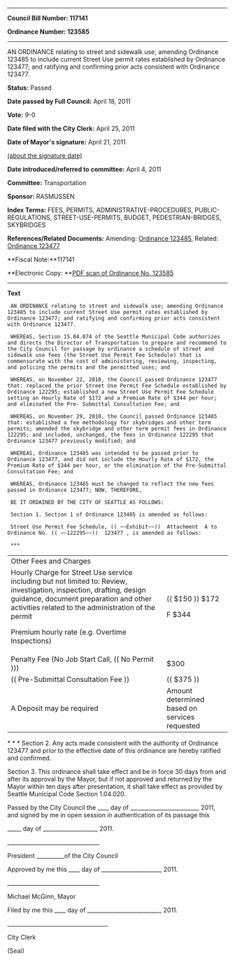 

********

**Council Bill Number: 117141**
   
**Ordinance Number: 123585**
********

 AN ORDINANCE relating to street and sidewalk use; amending Ordinance 123485 to include current Street Use permit rates established by Ordinance 123477; and ratifying and confirming prior acts consistent with Ordinance 123477.

**Status:** Passed
   
**Date passed by Full Council:** April 18, 2011
   
**Vote:** 9-0
   
**Date filed with the City Clerk:** April 25, 2011
   
**Date of Mayor's signature:** April 21, 2011
   
[(about the signature date)](/~public/approvaldate.htm)
   
   
   
**Date introduced/referred to committee:** April 4, 2011
   
**Committee:** Transportation
   
**Sponsor:** RASMUSSEN
   
   
**Index Terms:** FEES, PERMITS, ADMINISTRATIVE-PROCEDURES, PUBLIC-REGULATIONS, STREET-USE-PERMITS, BUDGET, PEDESTRIAN-BRIDGES, SKYBRIDGES

**References/Related Documents:** Amending: [Ordinance 123485](http://clerk.seattle.gov/~scripts/nph-brs.exe?s1=&s3=&s4=123485&s2=&s5=&Sect4=AND&l=20&Sect2=THESON&Sect3=PLURON&Sect5=CBORY&Sect6=HITOFF&d=ORDF&p=1&u=%2F~public%2Fcbory.htm&r=1&f=G), Related: [Ordinance 123477](http://clerk.seattle.gov/~scripts/nph-brs.exe?s1=&s3=&s4=123477&s2=&s5=&Sect4=AND&l=20&Sect2=THESON&Sect3=PLURON&Sect5=CBORY&Sect6=HITOFF&d=ORDF&p=1&u=%2F~public%2Fcbory.htm&r=1&f=G)

**Fiscal Note:**117141

**Electronic Copy: **[PDF scan of Ordinance No. 123585](/~archives/Ordinances/Ord_123585.pdf)

********

**Text**
   
```
 AN ORDINANCE relating to street and sidewalk use; amending Ordinance 123485 to include current Street Use permit rates established by Ordinance 123477; and ratifying and confirming prior acts consistent with Ordinance 123477.

 WHEREAS, Section 15.04.074 of the Seattle Municipal Code authorizes and directs the Director of Transportation to prepare and recommend to the City Council for passage by ordinance a schedule of street and sidewalk use fees (the Street Use Permit Fee Schedule) that is commensurate with the cost of administering, reviewing, inspecting, and policing the permits and the permitted uses; and

 WHEREAS, on November 22, 2010, the Council passed Ordinance 123477 that: replaced the prior Street Use Permit Fee Schedule established by Ordinance 122295; established a new Street Use Permit Fee Schedule setting an Hourly Rate of $172 and a Premium Rate of $344 per hour; and eliminated the Pre- Submittal Consultation Fee; and

 WHEREAS, on November 29, 2010, the Council passed Ordinance 123485 that: established a fee methodology for skybridges and other term permits; amended the skybridge and other term permit fees in Ordinance 122295; and included, unchanged, the fees in Ordinance 122295 that Ordinance 123477 previously modified; and

 WHEREAS, Ordinance 123485 was intended to be passed prior to Ordinance 123477, and did not include the Hourly Rate of $172, the Premium Rate of $344 per hour, or the elimination of the Pre-Submittal Consultation Fee; and

 WHEREAS, Ordinance 123485 must be changed to reflect the new fees passed in Ordinance 123477; NOW, THEREFORE,

 BE IT ORDAINED BY THE CITY OF SEATTLE AS FOLLOWS:

 Section 1. Section 1 of Ordinance 123485 is amended as follows:

 Street Use Permit Fee Schedule, (( ~~Exhibit~~))  Attachment  A to Ordinance No. (( ~~122295~~))  123477 , is amended as follows:

 ***

```
<table><tr><td>Other Fees and Charges

</td><td></td></tr>

<tr><td>Hourly Charge for Street Use service including but not limited to: Review, investigation, inspection, drafting, design guidance, document preparation and other activities related to the administration of the permit

Premium hourly rate (e.g. Overtime Inspections)

</td><td>(( $150 )) $172

F $344

</td></tr>

<tr><td>Penalty Fee (No Job Start Call, (( No Permit )))

</td><td>$300

</td></tr>

<tr><td>(( Pre-Submittal Consultation Fee ))

</td><td>(( $375 ))

</td></tr>

<tr><td>A Deposit may be required

</td><td>Amount determined based on services requested

</td></tr>

</table> * * *  Section 2. Any acts made consistent with the authority of Ordinance 123477 and prior to the effective date of this ordinance are hereby ratified and confirmed.

 Section 3. This ordinance shall take effect and be in force 30 days from and after its approval by the Mayor, but if not approved and returned by the Mayor within ten days after presentation, it shall take effect as provided by Seattle Municipal Code Section 1.04.020.

 Passed by the City Council the \_\_\_\_ day of \_\_\_\_\_\_\_\_\_\_\_\_\_\_\_\_\_\_\_\_\_\_\_\_, 2011, and signed by me in open session in authentication of its passage this

 \_\_\_\_\_ day of \_\_\_\_\_\_\_\_\_\_\_\_\_\_\_\_\_\_\_, 2011.

 \_\_\_\_\_\_\_\_\_\_\_\_\_\_\_\_\_\_\_\_\_\_\_\_\_\_\_\_\_\_\_\_\_

 President \_\_\_\_\_\_\_\_\_\_of the City Council

 Approved by me this \_\_\_\_ day of \_\_\_\_\_\_\_\_\_\_\_\_\_\_\_\_\_\_\_\_\_, 2011.

 \_\_\_\_\_\_\_\_\_\_\_\_\_\_\_\_\_\_\_\_\_\_\_\_\_\_\_\_\_\_\_\_\_

 Michael McGinn, Mayor

 Filed by me this \_\_\_\_ day of \_\_\_\_\_\_\_\_\_\_\_\_\_\_\_\_\_\_\_\_\_\_\_\_\_\_, 2011.

 \_\_\_\_\_\_\_\_\_\_\_\_\_\_\_\_\_\_\_\_\_\_\_\_\_\_\_\_\_\_\_\_\_\_\_\_

 City Clerk

 (Seal)

